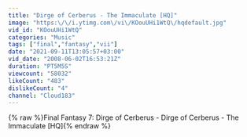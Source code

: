 ```yaml
---
title: "Dirge of Cerberus - The Immaculate [HQ]"
image: "https:\/\/i.ytimg.com\/vi\/KOouUHi1WtQ\/hqdefault.jpg"
vid_id: "KOouUHi1WtQ"
categories: "Music"
tags: ["final","fantasy","vii"]
date: "2021-09-11T13:05:57+03:00"
vid_date: "2008-06-02T16:53:21Z"
duration: "PT5M5S"
viewcount: "58032"
likeCount: "483"
dislikeCount: "4"
channel: "Cloud183"
---
```

{% raw %}Final Fantasy 7: Dirge of Cerberus - Dirge of Cerberus - The Immaculate [HQ]{% endraw %}
